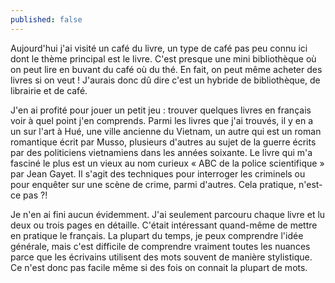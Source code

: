```yaml
---
published: false
---
```

Aujourd'hui j'ai visité un café du livre, un type de café pas peu connu ici dont le thème principal est le livre. C'est presque une mini bibliothèque où on peut lire en buvant du café où du thé. En fait, on peut même acheter des livres si on veut ! J'aurais donc dû dire c'est un hybride de bibliothèque, de librairie et de café. 

J'en ai profité pour jouer un petit jeu : trouver quelques livres en français voir à quel point j'en comprends. Parmi les livres que j'ai trouvés, il y en a un sur l'art à Hué, une ville ancienne du Vietnam, un autre qui est un roman romantique écrit par Musso, plusieurs d'autres au sujet de la guerre écrits par des politiciens vietnamiens dans les années soixante. Le livre qui m'a fasciné le plus est un vieux au nom curieux « ABC de la police scientifique » par Jean Gayet. Il s'agit des techniques pour interroger les criminels ou pour enquêter sur une scène de crime, parmi d'autres. Cela pratique, n'est-ce pas ?!

Je n'en ai fini aucun évidemment. J'ai seulement parcouru chaque livre et lu deux ou trois pages en détaille. C'était intéressant quand-même de mettre en pratique le français. La plupart du temps, je peux comprendre l'idée générale, mais c'est difficile de comprendre vraiment toutes les nuances parce que les écrivains utilisent des mots souvent de manière stylistique. Ce n'est donc pas facile même si des fois on connait la plupart de mots.

